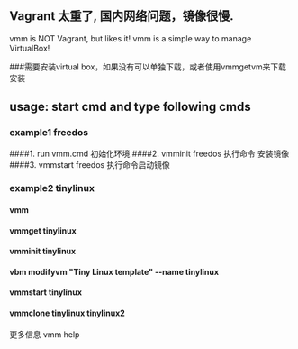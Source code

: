 ## Vagrant 太重了, 国内网络问题，镜像很慢.

vmm is NOT Vagrant, but likes it! 
vmm is a simple way to manage VirtualBox!


###需要安装virtual box，如果没有可以单独下载，或者使用vmmgetvm来下载安装



## usage: start  cmd  and type following cmds


### example1 freedos 
####1. run  vmm.cmd      初始化环境
####2. vmminit   freedos   执行命令 安装镜像
####3. vmmstart  freedos   执行命令启动镜像

### example2  tinylinux
#### vmm
#### vmmget tinylinux
#### vmminit tinylinux
#### vbm  modifyvm "Tiny Linux template"  --name tinylinux 
#### vmmstart  tinylinux
#### vmmclone  tinylinux  tinylinux2


更多信息
vmm help
